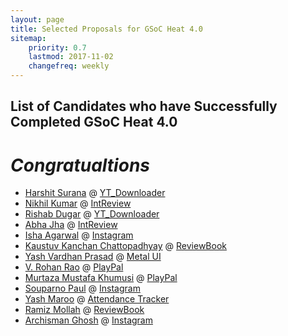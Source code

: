 ```yaml
---
layout: page
title: Selected Proposals for GSoC Heat 4.0
sitemap:
    priority: 0.7
    lastmod: 2017-11-02
    changefreq: weekly
---
```



## **List of Candidates who have Successfully Completed GSoC Heat 4.0**

# *Congratualtions* 

* [Harshit Surana](https://docs.google.com/document/d/1mnLn1lTst-NLVpm2mL08m7FaOXQiAncGplnovH6xAp4/edit?usp=sharing) @ [YT_Downloader](https://github.com/lugnitdgp/yt_downloader)
* [Nikhil Kumar](https://docs.google.com/document/d/1DqeHaYHZNTLtfFQqymjbHN8nWg-UTyAAIhgg4EUlFvE/edit?usp=sharing) @ [IntReview](https://github.com/arc9693/IntReview)
* [Rishab Dugar](https://docs.google.com/document/d/1-K-WBFiNcLpGLF872t8zR26C5L_QJWc-vcxpQkUKowk/edit?usp=drivesdk) @ [YT_Downloader](https://github.com/lugnitdgp/yt_downloader)
* [Abha Jha](https://docs.google.com/document/d/1OAvclGcZG4Cr8r36f26O3CCOrD3deI6bqNHePkwsk_c/edit?usp=drivesdk) @ [IntReview](https://github.com/arc9693/IntReview)
* [Isha Agarwal](https://docs.google.com/document/d/1Y8BG8iAyH122kez1DqY3H3aW4MvUZ4KX5qo5mXx2mYk/edit?usp=drivesdk) @ [Instagram](https://github.com/lugnitdgp/Instagram)
* [Kaustuv Kanchan Chattopadhyay](https://docs.google.com/document/d/1IVB8u6aA8kxgBv9xIkxGMFSyuZFF_ptQ0DSF-zmtfpI/edit?usp=sharing) @ [ReviewBook](https://github.com/lugnitdgp/ReviewBook)
* [Yash Vardhan Prasad](https://drive.google.com/file/d/1GQKtXXKRtRwtnkUmIyYMDxm3SNpSm6vL/view?usp=drivesdk) @ [Metal UI](https://github.com/lugnitdgp/Metal_UI)
* [V. Rohan Rao](https://docs.google.com/document/d/1DgVdIAvjBh9WDgGIxYQqb4aHhLXa0bnNsa5FlyU-tcc/edit?usp=sharing) @ [PlayPal](https://github.com/lugnitdgp/PlayPal)
* [Murtaza Mustafa Khumusi](https://docs.google.com/document/d/1CfUri-AP54hrK0A8peqbIiUYy2yy6h_HYPUDloBc014/edit?usp=sharing) @ [PlayPal](https://github.com/lugnitdgp/PlayPal)
* [Souparno Paul](https://docs.google.com/document/d/1JkPqThQpizdDKc16pl0BzDcXScCOKEUxlTI6mc3VzMo/edit?usp=sharing) @ [Instagram](https://github.com/lugnitdgp/Instagram)
* [Yash Maroo](https://docs.google.com/document/d/14a8bIygIX2MixOGPakH5csX2jjEJqwwBwPp0IEBswtY/edit#heading=h.91fn1w3bgzpc) @ [Attendance Tracker](https://github.com/lugnitdgp/Attendancetracking)
* [Ramiz Mollah](https://docs.google.com/document/d/1yqYi88z5PiI4MtUu1VtPIALfElJ5Q1wC_s7Mi4Vdh0w/edit?usp=sharing) @ [ReviewBook](https://github.com/lugnitdgp/ReviewBook)
* [Archisman Ghosh](https://docs.google.com/document/d/1rQvNcVVcFUm4QOMlknINQXVSJV7QWVBjAFg3B8Y4g4I/edit?usp=sharing) @ [Instagram](https://github.com/lugnitdgp/Instagram)